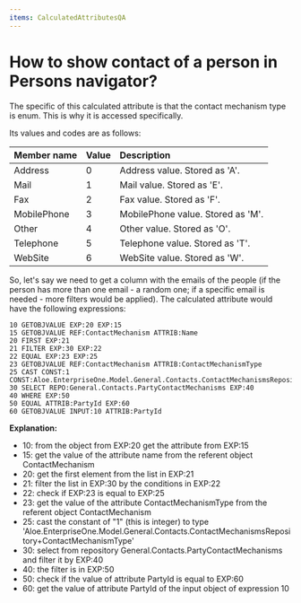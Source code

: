 ```yaml
---
items: CalculatedAttributesQA
---
```


# How to show contact of a person in Persons navigator?

The specific of this calculated attribute is that the contact mechanism type is enum. This is why it is accessed specifically. 

Its values and codes are as follows:

| Member name | Value | Description                       |
| :---------- | :---- | :-------------------------------- |
| Address     | 0     | Address value. Stored as 'A'.     |
| Mail        | 1     | Mail value. Stored as 'E'.        |
| Fax         | 2     | Fax value. Stored as 'F'.         |
| MobilePhone | 3     | MobilePhone value. Stored as 'M'. |
| Other       | 4     | Other value. Stored as 'O'.       |
| Telephone   | 5     | Telephone value. Stored as 'T'.   |
| WebSite     | 6     | WebSite value. Stored as 'W'.     |

So, let's say we need to get a column with the emails of the people (if the person has more than one email - a random one; if a specific email is needed - more filters would be applied). The calculated attribute would have the following expressions:

```
10 GETOBJVALUE EXP:20 EXP:15
15 GETOBJVALUE REF:ContactMechanism ATTRIB:Name
20 FIRST EXP:21 
21 FILTER EXP:30 EXP:22
22 EQUAL EXP:23 EXP:25
23 GETOBJVALUE REF:ContactMechanism ATTRIB:ContactMechanismType
25 CAST CONST:1 CONST:Aloe.EnterpriseOne.Model.General.Contacts.ContactMechanismsRepository+ContactMechanismType
30 SELECT REPO:General.Contacts.PartyContactMechanisms EXP:40
40 WHERE EXP:50 
50 EQUAL ATTRIB:PartyId EXP:60
60 GETOBJVALUE INPUT:10 ATTRIB:PartyId
```

**Explanation:**

- 10: from the object from EXP:20 get the attribute from EXP:15
- 15: get the value of the attribute name from the referent object ContactMechanism
- 20: get the first element from the list in EXP:21
- 21: filter the list in EXP:30 by the conditions in EXP:22
- 22: check if EXP:23 is equal to EXP:25
- 23: get the value of the attribute ContactMechanismType from the referent object ContactMechanism
- 25: cast the constant of "1" (this is integer) to type 'Aloe.EnterpriseOne.Model.General.Contacts.ContactMechanismsRepository+ContactMechanismType'
- 30: select from repository General.Contacts.PartyContactMechanisms and filter it by EXP:40
- 40: the filter is in EXP:50
- 50: check if the value of attribute PartyId is equal to EXP:60
- 60: get the value of attribute PartyId of the input object of expression 10

